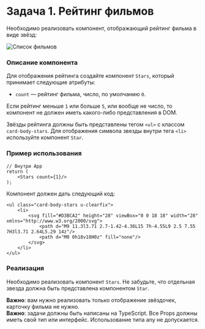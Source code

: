 # Задача 1. Рейтинг фильмов 

Необходимо реализовать компонент, отображающий рейтинг фильма в виде звёзд: 

![Список фильмов](https://github.com/netology-code/ra16-homeworks/blob/ra-51/props/films/assets/preview.png)  

### Описание компонента  

Для отображения рейтинга создайте компонент `Stars`, который принимает следующие атрибуты:  

* `count` — рейтинг фильма, число, по умолчанию `0`. 

Если рейтинг меньше `1` или больше `5`, или вообще не число, то компонент не должен иметь какого-либо представления в DOM.  

Звёзды рейтинга должны быть представлены тегом `<ul>` с классом `card-body-stars`. Для отображения символа звезды внутри тега `<li>` используйте компонент `Star`. 

### Пример использования 

```
// Внутри App
return (
    <Stars count={1}/>
);
```

Компонент должен дать следующий код: 

```
<ul class="card-body-stars u-clearfix">
    <li>
        <svg fill="#D3BCA2" height="28" viewBox="0 0 18 18" width="28" xmlns="http://www.w3.org/2000/svg">
            <path d="M9 11.3l3.71 2.7-1.42-4.36L15 7h-4.55L9 2.5 7.55 7H3l3.71 2.64L5.29 14z"/>
            <path d="M0 0h18v18H0z" fill="none"/>
        </svg>
    </li>
</ul>
```

### Реализация  
Необходимо реализовать компонент `Stars`. Не забудьте, что отдельная звезда должна быть представлена компонентом `Star`.  

**Важно**: вам нужно реализовать только отображение звёздочек, карточку фильма не нужно.  
**Важно**: задачи должны быть написаны на TypeScript. Все Props должны иметь свой тип или интерфейс. Использование типа any не допускается.  